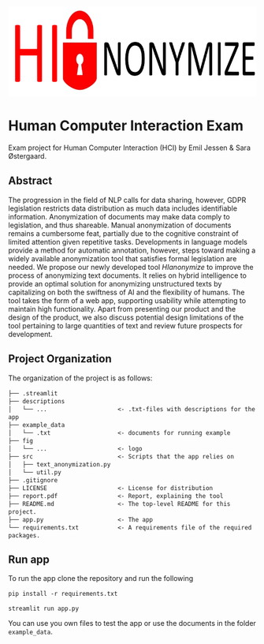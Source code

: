 <p align="center">
  <a href="https://github.com/saraoe/HCI_exam">
    <img src="fig/logo-removebg.png" alt="Logo" width=760 height=183>
  </a>
</p>

# Human Computer Interaction Exam

Exam project for Human Computer Interaction (HCI) by Emil Jessen &amp; Sara Østergaard.

## Abstract
The progression in the field of NLP calls for data sharing, however, GDPR legislation restricts data distribution as much data includes identifiable information. Anonymization of documents may make data comply to legislation, and thus shareable. Manual anonymization of documents remains a cumbersome feat, partially due to the cognitive constraint of limited attention given repetitive tasks. Developments in language models provide a method for automatic annotation, however, steps toward making a widely available anonymization tool that satisfies formal legislation are needed.
We propose our newly developed tool _HIanonymize_ to improve the process of anonymizing text documents. It relies on hybrid intelligence to provide an optimal solution for anonymizing unstructured texts by capitalizing on both the swiftness of AI and the flexibility of humans. The tool takes the form of a web app, supporting usability while attempting to maintain high functionality.
Apart from presenting our product and the design of the product, we also discuss potential design limitations of the tool pertaining to large quantities of text and review future prospects for development.

## Project Organization
The organization of the project is as follows:

```
├── .streamlit
├── descriptions
│   └── ...                    <- .txt-files with descriptions for the app
├── example_data
│   └── .txt                   <- documents for running example   
├── fig
│   └── ...                    <- logo
├── src                        <- Scripts that the app relies on
│   ├── text_anonymization.py                 
│   └── util.py
├── .gitignore                  
├── LICENSE                    <- License for distribution
├── report.pdf                 <- Report, explaining the tool
├── README.md                  <- The top-level README for this project.
├── app.py                     <- The app
└── requirements.txt           <- A requirements file of the required packages.
```

## Run app
To run the app clone the repository and run the following
```
pip install -r requirements.txt
```

```
streamlit run app.py
```

You can use you own files to test the app or use the documents in the folder ```example_data```.
